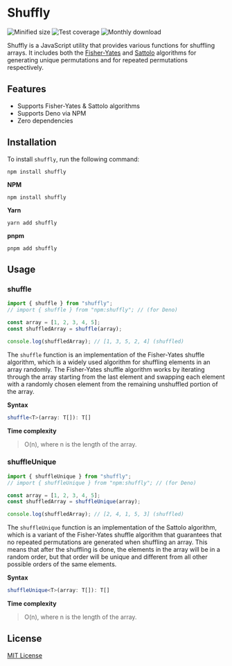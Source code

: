 # Shuffly

![Minified size](https://img.shields.io/bundlephobia/min/shuffly) ![Test coverage](https://img.shields.io/codecov/c/github/kevinhermawan/shuffly) ![Monthly download](https://img.shields.io/npm/dm/shuffly)

Shuffly is a JavaScript utility that provides various functions for shuffling arrays. It includes both the [Fisher-Yates](https://en.wikipedia.org/wiki/Fisher%E2%80%93Yates_shuffle) and [Sattolo](https://rosettacode.org/wiki/Sattolo_cycle) algorithms for generating unique permutations and for repeated permutations respectively.

## Features

- Supports Fisher-Yates & Sattolo algorithms
- Supports Deno via NPM
- Zero dependencies

## Installation

To install `shuffly`, run the following command:

```
npm install shuffly
```

**NPM**

```
npm install shuffly
```

**Yarn**

```
yarn add shuffly
```

**pnpm**

```
pnpm add shuffly
```

## Usage

### shuffle

```ts
import { shuffle } from "shuffly";
// import { shuffle } from "npm:shuffly"; // (for Deno)

const array = [1, 2, 3, 4, 5];
const shuffledArray = shuffle(array);

console.log(shuffledArray); // [1, 3, 5, 2, 4] (shuffled)
```

The `shuffle` function is an implementation of the Fisher-Yates shuffle algorithm, which is a widely used algorithm for shuffling elements in an array randomly. The Fisher-Yates shuffle algorithm works by iterating through the array starting from the last element and swapping each element with a randomly chosen element from the remaining unshuffled portion of the array.

**Syntax**

```ts
shuffle<T>(array: T[]): T[]
```

**Time complexity**

> O(n), where n is the length of the array.

### shuffleUnique

```ts
import { shuffleUnique } from "shuffly";
// import { shuffleUnique } from "npm:shuffly"; // (for Deno)

const array = [1, 2, 3, 4, 5];
const shuffledArray = shuffleUnique(array);

console.log(shuffledArray); // [2, 4, 1, 5, 3] (shuffled)
```

The `shuffleUnique` function is an implementation of the Sattolo algorithm, which is a variant of the Fisher-Yates shuffle algorithm that guarantees that no repeated permutations are generated when shuffling an array. This means that after the shuffling is done, the elements in the array will be in a random order, but that order will be unique and different from all other possible orders of the same elements.

**Syntax**

```ts
shuffleUnique<T>(array: T[]): T[]
```

**Time complexity**

> O(n), where n is the length of the array.

## License

[MIT License](/LICENSE)
